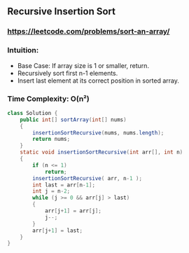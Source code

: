 ## Recursive Insertion Sort
### https://leetcode.com/problems/sort-an-array/

### Intuition:
- Base Case: If array size is 1 or smaller, return.
- Recursively sort first n-1 elements.
- Insert last element at its correct position in sorted array.

### Time Complexity: O(n²)

```java
class Solution {
    public int[] sortArray(int[] nums)
    {
        insertionSortRecursive(nums, nums.length);
        return nums;
    }
    static void insertionSortRecursive(int arr[], int n)
    {
        if (n <= 1)
            return;
        insertionSortRecursive( arr, n-1 );
        int last = arr[n-1];
        int j = n-2;
        while (j >= 0 && arr[j] > last)
        {
            arr[j+1] = arr[j];
            j--;
        }
        arr[j+1] = last;
    }
}
```
